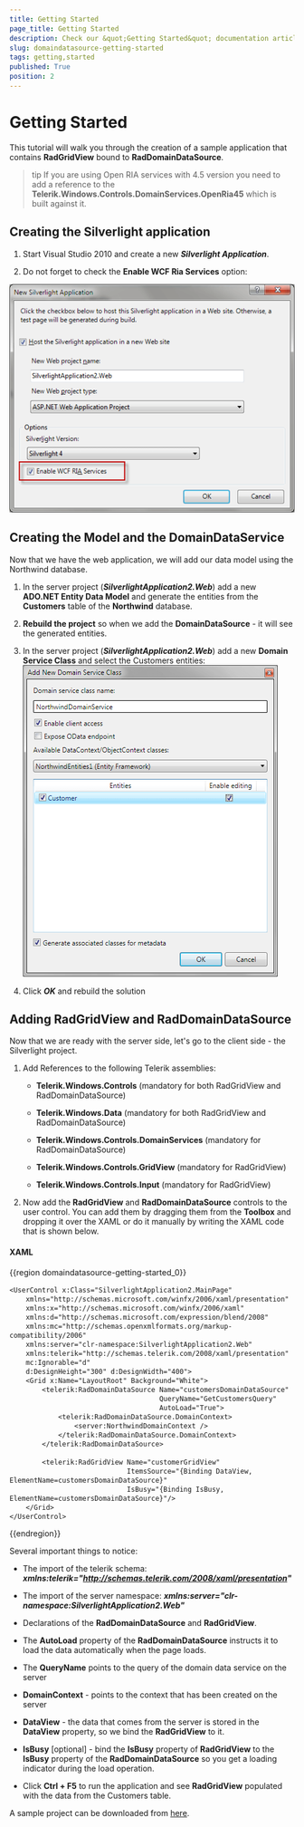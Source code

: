 ```yaml
---
title: Getting Started
page_title: Getting Started
description: Check our &quot;Getting Started&quot; documentation article for the RadDomainDataSource {{ site.framework_name }} control.
slug: domaindatasource-getting-started
tags: getting,started
published: True
position: 2
---
```


# Getting Started



This tutorial will walk you through the creation of a sample application that contains __RadGridView__ bound to __RadDomainDataSource__. 

>tip If you are using Open RIA services with 4.5 version you need to add a reference to the __Telerik.Windows.Controls.DomainServices.OpenRia45__ which is built against it.

## Creating the Silverlight application

1. Start Visual Studio 2010 and create a new ___Silverlight Application___.

2. Do not forget to check the __Enable WCF Ria Services__ option:

 ![{{ site.framework_name }} RadDomainDataSource Silverlight Application with Enabled WCF RIA Services](images/dds_getting_started1.png)



## Creating the Model and the DomainDataService

Now that we have the web application, we will add our data model using the Northwind database. 

1. In the server project (___SilverlightApplication2.Web___) add a new __ADO.NET Entity Data Model__ and generate the entities from the __Customers__ table of the __Northwind__ database. 

2. __Rebuild the project__ so when we add the __DomainDataSource__ - it will see the generated entities.

3. In the server project (___SilverlightApplication2.Web___) add a new __Domain Service Class__ and select the Customers entities:
![{{ site.framework_name }} RadDomainDataSource  ](images/dds_getting_started2.png)



4. Click ___OK___ and rebuild the solution



## Adding RadGridView and RadDomainDataSource

Now that we are ready with the server side, let's go to the client side - the Silverlight project.

1. Add References to the following Telerik assemblies:

	* __Telerik.Windows.Controls__ (mandatory for both RadGridView and RadDomainDataSource)

	* __Telerik.Windows.Data__ (mandatory for both RadGridView and RadDomainDataSource)

	* __Telerik.Windows.Controls.DomainServices__ (mandatory for RadDomainDataSource)

	* __Telerik.Windows.Controls.GridView__ (mandatory for RadGridView)

	* __Telerik.Windows.Controls.Input__ (mandatory for RadGridView)

2. Now add the __RadGridView__ and __RadDomainDataSource__ controls to the user control. You can add them by dragging them from the __Toolbox__ and dropping it over the XAML or do it manually by writing the XAML code that is shown below. 

#### __XAML__

{{region domaindatasource-getting-started_0}}

	<UserControl x:Class="SilverlightApplication2.MainPage"
	    xmlns="http://schemas.microsoft.com/winfx/2006/xaml/presentation"
	    xmlns:x="http://schemas.microsoft.com/winfx/2006/xaml"
	    xmlns:d="http://schemas.microsoft.com/expression/blend/2008"
	    xmlns:mc="http://schemas.openxmlformats.org/markup-compatibility/2006"
	    xmlns:server="clr-namespace:SilverlightApplication2.Web"             
	    xmlns:telerik="http://schemas.telerik.com/2008/xaml/presentation"
	    mc:Ignorable="d"
	    d:DesignHeight="300" d:DesignWidth="400">
	    <Grid x:Name="LayoutRoot" Background="White">
	        <telerik:RadDomainDataSource Name="customersDomainDataSource" 
	                                     QueryName="GetCustomersQuery"
	                                     AutoLoad="True">    
	            <telerik:RadDomainDataSource.DomainContext>
	                <server:NorthwindDomainContext />
	            </telerik:RadDomainDataSource.DomainContext>
	        </telerik:RadDomainDataSource>
	
	        <telerik:RadGridView Name="customerGridView"
	                             ItemsSource="{Binding DataView, ElementName=customersDomainDataSource}"
	                             IsBusy="{Binding IsBusy, ElementName=customersDomainDataSource}"/>
	    </Grid>
	</UserControl>
{{endregion}}



Several important things to notice:

* The import of the telerik schema: ___xmlns:telerik="http://schemas.telerik.com/2008/xaml/presentation"___

* The import of the server namespace: ___xmlns:server="clr-namespace:SilverlightApplication2.Web"___

* Declarations of the __RadDomainDataSource__ and __RadGridView__.

* The __AutoLoad__ property of the __RadDomainDataSource__ instructs it to load the data automatically when the page loads. 

* The __QueryName__ points to the query of the domain data service on the server

* __DomainContext__ - points to the context that has been created on the server

* __DataView__ - the data that comes from the server is stored in the __DataView__ property, so we bind the __RadGridView__ to it.

* __IsBusy__ [optional] - bind the __IsBusy__ property of __RadGridView__ to the __IsBusy__ property of the __RadDomainDataSource__ so you get a loading indicator during the load operation.

* Click __Ctrl + F5__ to run the application and see __RadGridView__ populated with the data from the Customers table.

A sample project can be downloaded from [here](http://blogs.telerik.com/rossenhristov/posts/10-12-24/introducing_raddomaindatasource_for_silverlight.aspx).


